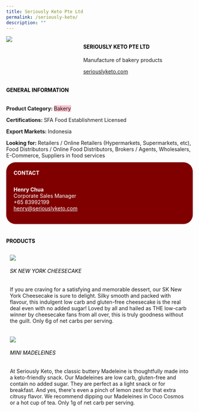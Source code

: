 ```yaml
--- 
title: Seriously Keto Pte Ltd 
permalink: /seriously-keto/ 
description: ""
--- 
```

<div class="flex-paragraph"> 
<p style="text-transform: uppercase">
</p>
</div> 
<div class="flex-container" style="display: flex; flex-wrap: wrap;"> 
<div class="card sgds" style="flex: 1 1 40%; display: block;">
<img src="https://drive.google.com/u/0/uc?id=10SgQnrwYsOsK82DA4z_rdEDcZcuXeD1I&amp;export=download">
</div> 
<div class="card-sgds" style="flex: 1 1 58%; display: block; margin-left: 3px"> 
<h4 style="text-transform: uppercase; color: black;">
<b>Seriously Keto Pte Ltd
</b>
</h4> 
<p>Manufacture of bakery products
</p> 
<p>
<a href="https://seriouslyketo.com/" target="_blank">seriouslyketo.com
</a>
</p> 
</div> 
</div> 
<h4 style="text-transform: uppercase; color: black;">
<b>General Information
</b>
</h4> 
<div class="flex-container" style="display: flex; flex-wrap: wrap;"> 
<div class="card sgds" style="flex: 1 1 65%; display: block; align-self: stretch"> 
<div class="flex-paragraph"> 
<p>
<b>Product Category: 
</b>
<span style="background-color: pink; border-radius: 10 px;">Bakery
</span>
</p> 
<p>
<b>Certifications: 
</b>SFA Food Establishment Licensed
</p> 
<p>
<b>Export Markets: 
</b>Indonesia
</p> 
<p style="margin-bottom: 10px;">
<b>Looking for: 
</b>Retailers / Online Retailers (Hypermarkets, Supermarkets, etc), Food Distributors / Online Food Distributors, Brokers / Agents, Wholesalers, E-Commerce, Suppliers in food services
</p> 
</div> 
</div> 
<div class="card sgds" style="flex: 1 1 35%; padding: 10px; display: block; background-color: maroon; border-radius: 25px; align-self: center;"> 
<h4 style="color: white; margin-top: 10px; margin-left: 10px;">CONTACT
</h4> 
<div class="flex-paragraph"> 
<p style="padding: 10px; color: white;">
<b>Henry Chua
</b>
<br>Corporate Sales Manager
<br>+65 83992199
<br>
<a href="mailto:henry@seriouslyketo.com" style="color: white;">henry@seriouslyketo.com
</a>
</p> 
</div> 
</div> 
</div> 
<br> 
<h4 style="text-transform: uppercase; color: black;">
<b>products
</b>
</h4> 
<div style="display: flex; flex-wrap: wrap;"> 
<div class="card sgds" style="flex: 1 1 47%; margin: 10px; display: block;"> 
<div class="flex-image" style="display: block;">
<img src="https://drive.google.com/u/0/uc?id=1crmeb8AZ_fZaihhC-nlnaRkKvet3QTLW&export=download">
</div> 
<div class="flex-paragraph"> 
<h6 style="text-transform: uppercase; color: black;">SK New York Cheesecake
</h6> 
<p>If you are craving for a satisfying and memorable dessert, our SK New York Cheesecake is sure to delight. Silky smooth and packed with flavour, this indulgent low carb and gluten-free cheesecake is the real deal even with no added sugar! Loved by all and hailed as THE low-carb winner by cheesecake fans from all over, this is truly goodness without the guilt. Only 6g of net carbs per serving.
</p>
</div> 
</div> 
<div class="card sgds" style="flex: 1 1 47%; margin: 10px; display: block;"> 
<div class="flex-image" style="display: block;">
<img src="https://drive.google.com/u/0/uc?id=1JlGI4VNF46Bf2o3EDqNmn2IZPnOwSbfL&export=download">
</div> 
<div class="flex-paragraph"> 
<h6 style="text-transform: uppercase; color: black;">Mini Madeleines
</h6> 
<p>At Seriously Keto, the classic buttery Madeleine is thoughtfully made into a keto-friendly snack. Our Madeleines are low carb, gluten-free and contain no added sugar. They are perfect as a light snack or for breakfast. And yes, there's even a pinch of lemon zest for that extra citrusy flavor. We recommend dipping our Madeleines in Coco Cosmos or a hot cup of tea. Only 1g of net carb per serving.
</p>
</div> 
</div> 
</div>